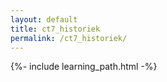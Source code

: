 ```yaml
---
layout: default
title: ct7_historiek
permalink: /ct7_historiek/
---
```


{%- include learning_path.html -%}
